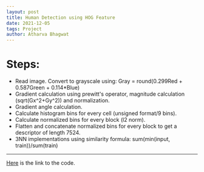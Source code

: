 ```yaml
---
layout: post
title: Human Detection using HOG Feature
date: 2021-12-05
tags: Project
author: Atharva Bhagwat
---
```


# Steps:
- Read image. Convert to grayscale using: Gray = round(0.299Red + 0.587Green + 0.114*Blue)
- Gradient calculation using prewitt's operator, magnitude calculation (sqrt(Gx^2+Gy^2)) and normalization.
- Gradient angle calculation.
- Calculate histogram bins for every cell (unsigned format/9 bins).
- Calculate normalized bins for every block (l2 norm).
- Flatten and concatenate normalized bins for every block to get a descriptor of length 7524.
- 3NN implementations using similarity formula: sum(min(input, train))/sum(train)

---

[Here](https://github.com/atharva-bhagwat/CSGY-6643/tree/main/human_detection) is the link to the code.